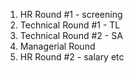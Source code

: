 
1. HR Round #1 - screening
2. Technical Round #1 - TL 
3. Technical Round #2 - SA
4. Managerial Round
5. HR Round #2 - salary etc
